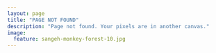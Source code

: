 ```yaml
---
layout: page
title: "PAGE NOT FOUND"
description: "Page not found. Your pixels are in another canvas."
image:
  feature: sangeh-monkey-forest-10.jpg
---  
```


<div class="text-center">
	<div id="cn-xcv58-com"></div>
	<script src="{{ site.url }}/assets/js/redirect-cn-xcv58-com.js"></script>
</div>

<!-- <img src="{{ site.url }}/images/hmfaysal-404.jpg" alt="{{ page.title }} at {{ site.title }}"> -->
